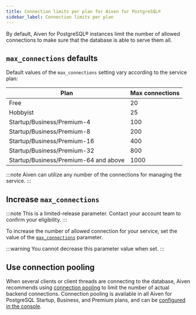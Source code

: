 ```yaml
---
title: Connection limits per plan for Aiven for PostgreSQL®
sidebar_label: Connection limits per plan
---
```


By default, Aiven for PostgreSQL® instances limit the number of allowed connections to
make sure that the database is able to serve them all.

## `max_connections` defaults

Default values of the `max_connections` setting vary according to the service plan:

|                 Plan                  | Max connections |
| ------------------------------------- | --------------- |
| Free                                  | 20              |
| Hobbyist                              | 25              |
| Startup/Business/Premium-4            | 100             |
| Startup/Business/Premium-8            | 200             |
| Startup/Business/Premium-16           | 400             |
| Startup/Business/Premium-32           | 800             |
| Startup/Business/Premium-64 and above | 1000            |

:::note
Aiven can utilize any number of the connections for managing the service.
:::

## Increase `max_connections`

:::note
This is a limited-release parameter. Contact your account team to confirm your eligibility.
:::

To increase the number of allowed connection for your service, set the value of
the
[`max_connections`](/docs/products/postgresql/reference/advanced-params#pg_max_connections)
parameter.

:::warning
You cannot decrease this parameter value when set.
:::

## Use connection pooling

When several clients or client threads are connecting to the database,
Aiven recommends using
[connection pooling](/docs/products/postgresql/concepts/pg-connection-pooling) to limit
the number of actual backend connections.
Connection pooling is available in all Aiven for PostgreSQL Startup,
Business, and Premium plans, and can be
[configured in the console](/docs/products/postgresql/howto/manage-pool).

